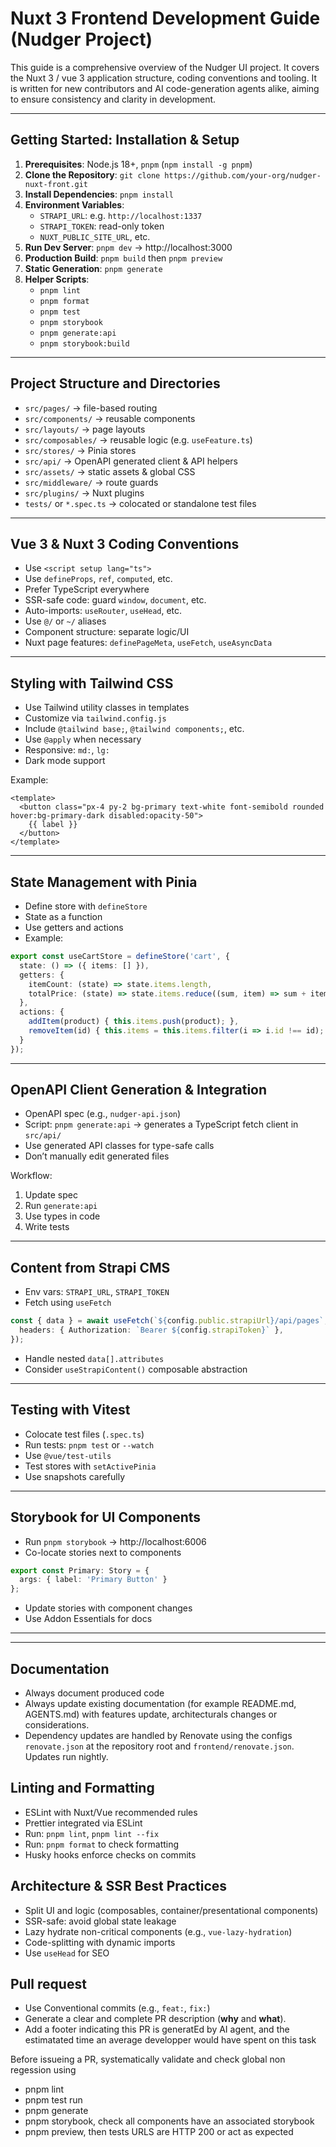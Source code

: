 # Nuxt 3 Frontend Development Guide (Nudger Project)

This guide is a comprehensive overview of the Nudger UI project. It covers the Nuxt 3 / vue 3  application structure, coding conventions and tooling. It is written for new contributors and AI code-generation agents alike, aiming to ensure consistency and clarity in development.

---

## Getting Started: Installation & Setup

1. **Prerequisites**: Node.js 18+, `pnpm` (`npm install -g pnpm`)
2. **Clone the Repository**: `git clone https://github.com/your-org/nudger-nuxt-front.git`
3. **Install Dependencies**: `pnpm install`
4. **Environment Variables**:
   - `STRAPI_URL`: e.g. `http://localhost:1337`
   - `STRAPI_TOKEN`: read-only token
   - `NUXT_PUBLIC_SITE_URL`, etc.
5. **Run Dev Server**: `pnpm dev` → http://localhost:3000
6. **Production Build**: `pnpm build` then `pnpm preview`
7. **Static Generation**: `pnpm generate`
8. **Helper Scripts**:
   - `pnpm lint`
   - `pnpm format`
   - `pnpm test`
   - `pnpm storybook`
   - `pnpm generate:api`
   - `pnpm storybook:build`
---

## Project Structure and Directories

- `src/pages/` → file-based routing
- `src/components/` → reusable components
- `src/layouts/` → page layouts
- `src/composables/` → reusable logic (e.g. `useFeature.ts`)
- `src/stores/` → Pinia stores
- `src/api/` → OpenAPI generated client & API helpers
- `src/assets/` → static assets & global CSS
- `src/middleware/` → route guards
- `src/plugins/` → Nuxt plugins
- `tests/` or `*.spec.ts` → colocated or standalone test files

---

## Vue 3 & Nuxt 3 Coding Conventions

- Use `<script setup lang="ts">`
- Use `defineProps`, `ref`, `computed`, etc.
- Prefer TypeScript everywhere
- SSR-safe code: guard `window`, `document`, etc.
- Auto-imports: `useRouter`, `useHead`, etc.
- Use `@/` or `~/` aliases
- Component structure: separate logic/UI
- Nuxt page features: `definePageMeta`, `useFetch`, `useAsyncData`

---

## Styling with Tailwind CSS

- Use Tailwind utility classes in templates
- Customize via `tailwind.config.js`
- Include `@tailwind base;`, `@tailwind components;`, etc.
- Use `@apply` when necessary
- Responsive: `md:`, `lg:`
- Dark mode support

Example:
```vue
<template>
  <button class="px-4 py-2 bg-primary text-white font-semibold rounded hover:bg-primary-dark disabled:opacity-50">
    {{ label }}
  </button>
</template>
```

---

## State Management with Pinia

- Define store with `defineStore`
- State as a function
- Use getters and actions
- Example:
```ts
export const useCartStore = defineStore('cart', {
  state: () => ({ items: [] }),
  getters: {
    itemCount: (state) => state.items.length,
    totalPrice: (state) => state.items.reduce((sum, item) => sum + item.price, 0),
  },
  actions: {
    addItem(product) { this.items.push(product); },
    removeItem(id) { this.items = this.items.filter(i => i.id !== id); },
  }
});
```

---

## OpenAPI Client Generation & Integration

- OpenAPI spec (e.g., `nudger-api.json`)
- Script: `pnpm generate:api` → generates a TypeScript fetch client in `src/api/`
- Use generated API classes for type-safe calls
- Don’t manually edit generated files

Workflow:
1. Update spec
2. Run `generate:api`
3. Use types in code
4. Write tests

---

## Content from Strapi CMS

- Env vars: `STRAPI_URL`, `STRAPI_TOKEN`
- Fetch using `useFetch`
```ts
const { data } = await useFetch(`${config.public.strapiUrl}/api/pages`, {
  headers: { Authorization: `Bearer ${config.strapiToken}` },
});
```
- Handle nested `data[].attributes`
- Consider `useStrapiContent()` composable abstraction

---

## Testing with Vitest

- Colocate test files (`.spec.ts`)
- Run tests: `pnpm test` or `--watch`
- Use `@vue/test-utils`
- Test stores with `setActivePinia`
- Use snapshots carefully

---

## Storybook for UI Components

- Run `pnpm storybook` → http://localhost:6006
- Co-locate stories next to components
```ts
export const Primary: Story = {
  args: { label: 'Primary Button' }
};
```
- Update stories with component changes
- Use Addon Essentials for docs
---
---


## Documentation
- Always document produced code
- Always update existing documentation (for example README.md, AGENTS.md) with features update, architecturals changes or considerations.
- Dependency updates are handled by Renovate using the configs `renovate.json` at
  the repository root and `frontend/renovate.json`. Updates run nightly.


## Linting and Formatting

- ESLint with Nuxt/Vue recommended rules
- Prettier integrated via ESLint
- Run: `pnpm lint`, `pnpm lint --fix`
- Run: `pnpm format` to check formatting
- Husky hooks enforce checks on commits



## Architecture & SSR Best Practices

- Split UI and logic (composables, container/presentational components)
- SSR-safe: avoid global state leakage
- Lazy hydrate non-critical components (e.g., `vue-lazy-hydration`)
- Code-splitting with dynamic imports
- Use `useHead` for SEO


## Pull request
- Use Conventional commits (e.g., `feat:`, `fix:`)
- Generate a clear and complete PR description (**why** and **what**). 
- Add a footer indicating this PR is generatEd by AI agent, and the estimatated time an average developper would have spent on this task

Before issueing a PR, systematically validate and check global non regession using 
- pnpm lint
- pnpm test run
- pnpm generate
- pnpm storybook, check all components have an associated storybook 
- pnpm preview, then tests URLS are HTTP 200 or act as expected

